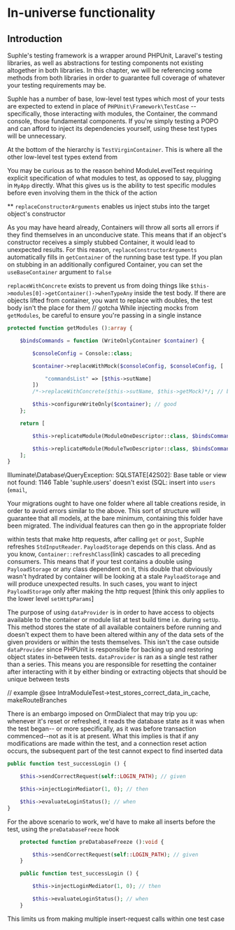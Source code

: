 # In-universe functionality

## Introduction
Suphle's testing framework is a wrapper around PHPUnit, Laravel's testing libraries, as well as abstractions for testing components not existing altogether in both libraries. In this chapter, we will be referencing some methods from both libraries in order to guarantee full coverage of whatever your testing requirements may be.

Suphle has a number of base, low-level test types which most of your tests are expected to extend in place of `PHPUnit\Framework\TestCase` -- specifically, those interacting with modules, the Container, the command console, those fundamental components. If you're simply testing a POPO and can afford to inject its dependencies yourself, using these test types will be unnecessary.

At the bottom of the hierarchy is `TestVirginContainer`. This is where all the other low-level test types extend from

You may be curious as to the reason behind ModuleLevelTest requiring explicit specification of what modules to test, as opposed to say, plugging in `MyApp` directly. What this gives us is the ability to test specific modules before even involving them in the thick of the action

**
`replaceConstructorArguments` enables us inject stubs into the target object's constructor

As you may have heard already, Containers will throw all sorts all errors if they find themselves in an unconducive state. This means that if an object's constructor receives a simply stubbed Container, it would lead to unexpected results. For this reason, `replaceConstructorArguments` automatically fills in `getContainer` of the running base test type. If you plan on stubbing in an additionally configured Container, you can set the `useBaseContainer` argument to `false`

`replaceWithConcrete` exists to prevent us from doing things like `$this->modules[0]->getContainer()->whenTypeAny` inside the test body. If there are objects lifted from container, you want to replace with doubles, the test body isn't the place for them
// gotcha
While injecting mocks from `getModules`, be careful to ensure you're passing in a single instance

```php
protected function getModules ():array {

	$bindsCommands = function (WriteOnlyContainer $container) {

		$consoleConfig = Console::class;

		$container->replaceWithMock($consoleConfig, $consoleConfig, [

			"commandsList" => [$this->sutName]
		])
		/*->replaceWithConcrete($this->sutName, $this->getMock)*/; // bad. Will create a mock per module, thereby giving false positives about what methods were invoked

		$this->configureWriteOnly($container); // good
	};

	return [

		$this->replicateModule(ModuleOneDescriptor::class, $bindsCommands),

		$this->replicateModule(ModuleTwoDescriptor::class, $bindsCommands)
	];
}

```



Illuminate\Database\QueryException: SQLSTATE[42S02]: Base table or view not found: 1146 Table 'suphle.users' doesn't exist (SQL: insert into `users` (`email`, 

Your migrations ought to have one folder where all table creations reside, in order to avoid errors similar to the above. This sort of structure will guarantee that all models, at the bare minimum, containing this folder have been migrated. The individual features can then go in the appropriate folder

within tests that make http requests, after calling `get` or `post`, Suphle refreshes `StdInputReader`. `PayloadStorage` depends on this class. And as you know, `Container::refreshClass`(link) cascades to all preceding consumers. This means that if your test contains a double using `PayloadStorage` or any class dependent on it, this double that obviously wasn't hydrated by container will be looking at a stale `PayloadStorage` and will produce unexpected results. In such cases, you want to inject `PayloadStorage` only after making the http request
[think this only applies to the lower level `setHttpParams`]

The purpose of using `dataProvider` is in order to have access to objects available to the container or module list at test build time i.e. during `setUp`. This method stores the state of all available containers before running and doesn't expect them to have been altered within any of the data sets of the given providers or within the tests themselves. This isn't the case outside `dataProvider` since PHPUnit is responsible for backing up and restoring object states in-between tests. `dataProvider` is ran as a single test rather than a series. This means you are responsible for resetting the container after interacting with it by either binding or extracting objects that should be unique between tests

// example @see IntraModuleTest->test_stores_correct_data_in_cache, makeRouteBranches

There is an embargo imposed on OrmDialect that may trip you up: whenever it's reset or refreshed, it reads the database state as it was when the test began-- or more specifically, as it was before transaction commenced--not as it is at present. What this implies is that if any modifications are made within the test, and a connection reset action occurs, the subsequent part of the test cannot expect to find inserted data

```php
public function test_successLogin () {

	$this->sendCorrectRequest(self::LOGIN_PATH); // given

	$this->injectLoginMediator(1, 0); // then

	$this->evaluateLoginStatus(); // when
}
```

For the above scenario to work, we'd have to make all inserts before the test, using the `preDatabaseFreeze` hook

```php
	protected function preDatabaseFreeze ():void {

		$this->sendCorrectRequest(self::LOGIN_PATH); // given
	}

	public function test_successLogin () {

		$this->injectLoginMediator(1, 0); // then

		$this->evaluateLoginStatus(); // when
	}
```
This limits us from making multiple insert-request calls within one test case